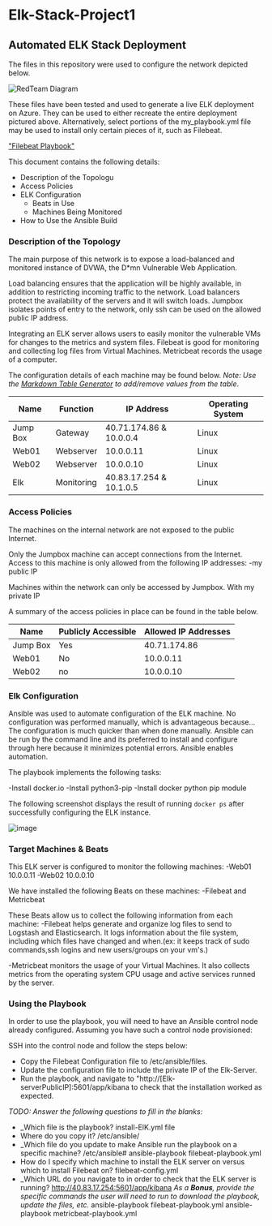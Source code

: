 # Elk-Stack-Project1
## Automated ELK Stack Deployment

The files in this repository were used to configure the network depicted below.

![RedTeam Diagram](https://user-images.githubusercontent.com/90080030/146150661-25b64bf6-1ed5-4b00-b533-75015af9a051.png)


These files have been tested and used to generate a live ELK deployment on Azure. They can be used to either recreate the entire deployment pictured above. Alternatively, select portions of the my_playbook.yml file may be used to install only certain pieces of it, such as Filebeat.

["Filebeat Playbook"](https://github.com/janetna40/ELK-STACK-Project1/blob/0899bacb55d415564623d63b5ea4448d1daa149a/Ansible/filebeat-playbook.yml)




This document contains the following details:
- Description of the Topologu
- Access Policies
- ELK Configuration
  - Beats in Use
  - Machines Being Monitored
- How to Use the Ansible Build


### Description of the Topology

The main purpose of this network is to expose a load-balanced and monitored instance of DVWA, the D*mn Vulnerable Web Application.

Load balancing ensures that the application will be highly available, in addition to restricting incoming traffic to the network.
Load balancers protect the availability of the servers and it will switch loads. Jumpbox isolates points of entry to the network, only ssh can be used on the allowed public IP address. 

Integrating an ELK server allows users to easily monitor the vulnerable VMs for changes to the metrics and system files.
Filebeat is good for monitoring and collecting log files from Virtual Machines.
Metricbeat records the usage of a computer.

The configuration details of each machine may be found below.
_Note: Use the [Markdown Table Generator](http://www.tablesgenerator.com/markdown_tables) to add/remove values from the table_.

| Name     | Function | IP Address | Operating System |
|----------|----------|------------|------------------|
| Jump Box | Gateway  |40.71.174.86 & 10.0.0.4 | Linux  |
| Web01    | Webserver| 10.0.0.11  | Linux            |
| Web02    | Webserver| 10.0.0.10  | Linux            |
| Elk      |Monitoring| 40.83.17.254 & 10.1.0.5|Linux |

### Access Policies

The machines on the internal network are not exposed to the public Internet. 

Only the Jumpbox machine can accept connections from the Internet. Access to this machine is only allowed from the following IP addresses:
-my public IP

Machines within the network can only be accessed by Jumpbox. With my private IP  


A summary of the access policies in place can be found in the table below.

| Name     | Publicly Accessible | Allowed IP Addresses |
|----------|---------------------|----------------------|
| Jump Box | Yes                 | 40.71.174.86         |
| Web01    | No                  | 10.0.0.11            |
| Web02    | no                  | 10.0.0.10            |

### Elk Configuration

Ansible was used to automate configuration of the ELK machine. No configuration was performed manually, which is advantageous because...
The configuration is much quicker than when done manually. Ansible can be run by the command line and its preferred to install and configure through here because it minimizes potential errors. Ansible enables automation.

The playbook implements the following tasks:

-Install docker.io
-Install python3-pip
-Install docker python pip module

The following screenshot displays the result of running `docker ps` after successfully configuring the ELK instance.

![image](https://user-images.githubusercontent.com/90080030/146299699-ee0adcab-e2cd-4179-bd0f-42097f70a5f5.png)


### Target Machines & Beats
This ELK server is configured to monitor the following machines:
-Web01 10.0.0.11
-Web02 10.0.0.10

We have installed the following Beats on these machines:
-Filebeat and Metricbeat

These Beats allow us to collect the following information from each machine:
-Filebeat helps generate and organize log files to send to Logstash and Elasticsearch. It logs information about the file system, including which files have changed and when.(ex: it keeps track of sudo commands,ssh logins and new users/groups on your vm's.)

-Metricbeat monitors the usage of your Virtual Machines. It also collects metrics from the operating system CPU usage and active services runned by the server.

### Using the Playbook
In order to use the playbook, you will need to have an Ansible control node already configured. Assuming you have such a control node provisioned: 

SSH into the control node and follow the steps below:
- Copy the Filebeat Configuration file to /etc/ansible/files.
- Update the configuration file to include the private IP of the Elk-Server.
- Run the playbook, and navigate to "http://[Elk-serverPublicIP]:5601/app/kibana to check that the installation worked as expected.

_TODO: Answer the following questions to fill in the blanks:_
- _Which file is the playbook? 
install-ElK.yml file 
- Where do you copy it?
/etc/ansible/
- _Which file do you update to make Ansible run the playbook on a specific machine?
/etc/ansible# ansible-playbook filebeat-playbook.yml
-   How do I specify which machine to install the ELK server on versus which to install Filebeat on?
  filebeat-config.yml
- _Which URL do you navigate to in order to check that the ELK server is running?
http://40.83.17.254:5601/app/kibana
_As a **Bonus**, provide the specific commands the user will need to run to download the playbook, update the files, etc._
ansible-playbook filebeat-playbook.yml
ansible-playbook metricbeat-playbook.yml
